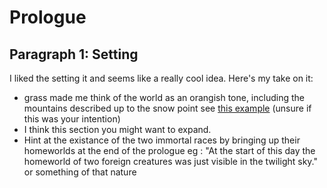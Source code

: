# Prologue

## Paragraph 1: Setting
I liked the setting it and seems like a really cool idea. Here's my take on it:
* grass made me think of the world as an orangish tone, including the mountains described up to the snow point see [this example](https://52f4e29a8321344e30ae-0f55c9129972ac85d6b1f4e703468e6b.ssl.cf2.rackcdn.com/products/pictures/123438.jpg) (unsure if this was your intention)
* I think this section you might want to expand.
* Hint at the existance of the two immortal races by bringing up their homeworlds at the end of the prologue eg : "At the start of this day the homeworld of two foreign creatures was just visible in the twilight sky." or something of that nature